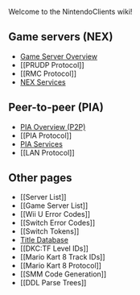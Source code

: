 Welcome to the NintendoClients wiki!

## Game servers (NEX)
* [Game Server Overview](NEX-Overview-(Game-Servers))
* [[PRUDP Protocol]]
* [[RMC Protocol]]
* [NEX Services](NEX-Protocols)

## Peer-to-peer (PIA)
* [PIA Overview (P2P)](PIA-Overview)
* [[PIA Protocol]]
* [PIA Services](PIA-Protocols)
* [[LAN Protocol]]

## Other pages
* [[Server List]]
* [[Game Server List]]
* [[Wii U Error Codes]]
* [[Switch Error Codes]]
* [[Switch Tokens]]
* [Title Database](https://kinnay.github.io)
* [[DKC:TF Level IDs]]
* [[Mario Kart 8 Track IDs]]
* [[Mario Kart 8 Protocol]]
* [[SMM Code Generation]]
* [[DDL Parse Trees]]